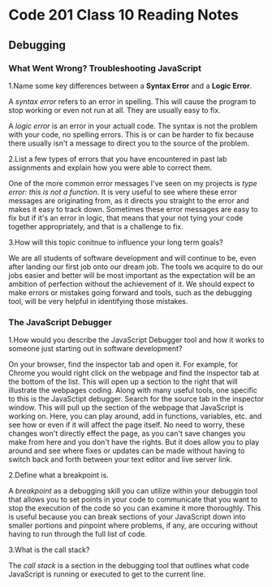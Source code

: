 # Code 201 Class 10 Reading Notes

## Debugging

### What Went Wrong? Troubleshooting JavaScript

1.Name some key differences between a **Syntax Error** and a **Logic Error**.

A *syntax error* refers to an error in spelling. This will cause the program to stop working or even not run at all. They are usually easy to fix.

A *logic error* is an error in your actuall code. The syntax is not the problem with your code, no spelling errors. This is or can be harder to fix because there usually isn't a message to direct you to the source of the problem.

2.List a few types of errors that you have encountered in past lab assignments and explain how you were able to correct them.

One of the more common error messages I've seen on my projects is *type error: this is not a function*. It is very useful to see where these error messages are originating from, as it directs you straight to the error and makes it easy to track down. Sometimes these error messages are easy to fix but if it's an error in logic, that means that your not tying your code together appropriately, and that is a challenge to fix. 

3.How will this topic conitnue to influence your long term goals?

We are all students of software development and will continue to be, even after landing our first job onto our dream job. The tools we acquire to do our jobs easier and better will be most important as the expectation will be an ambition of perfection without the achievement of it. We should expect to make errors or mistakes going forward and tools, such as the debugging tool, will be very helpful in identifying those mistakes. 

### The JavaScript Debugger

1.How would you describe the JavaScript Debugger tool and how it works to someone just starting out in software development?

On your browser, find the inspector tab and open it. For example, for Chrome you would right click on the webpage and find the inspector tab at the bottom of the list. This will open up a section to the right that will illustrate the webpages coding. Along with many useful tools, one specific to this is the JavaSctipt debugger. Search for the source tab in the inspector window. This will pull up the section of the webpage that JavaScript is working on. Here, you can play around, add in functions, variables, etc. and see how or even if it will affect the page itself. No need to worry, these changes won't directly effect the page, as you can't save changes you make from here and you don't have the rights. But it does allow you to play around and see where fixes or updates can be made without having to switch back and forth between your text editor and live server link.

2.Define what a breakpoint is.

A *breakpoint* as a debugging skill you can utilize within your debuggin tool that allows you to set points in your code to communicate that you want to stop the execution of the code so you can examine it more thoroughly. This is useful because you can break sections of your JavaScript down into smaller portions and pinpoint where problems, if any, are occuring without having to run through the full list of code.

3.What is the call stack?

The *call stack* is a section in the debugging tool that outlines what code JavaScript is running or executed to get to the current line. 